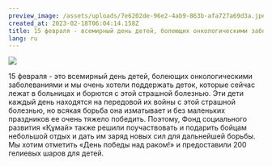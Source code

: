 ```yaml
---
preview_image: /assets/uploads/7e6202de-96e2-4ab9-863b-afa727a69d3a.jpeg
created_at: 2023-02-18T06:04:14.158Z
title: 15 февраля - всемирный день детей, болеющих онкологическими заболеваниями.
lang: ru
---
```

![](/assets/uploads/543273e7-d837-4e26-9505-26ca872104fc.jpeg)

<!--StartFragment-->

15 февраля - это всемирный день детей, болеющих онкологическими заболеваниями и мы очень хотели поддержать деток, которые сейчас лежат в больницах и борются с этой страшной болезнью. Эти дети каждый день находятся на передовой их войны с этой страшной болезнью, но всякая борьба она изматывает и без маленьких праздников ее очень тяжело победить. Поэтому, Фонд социального развития «Құмай» также решили поучаствовать и подарить бойцам небольшой отдых и дать им заряд новых сил для дальнейшей борьбы. Мы хотим отметить «День победы над раком!» и предоставили 200 гелиевых шаров для детей. 

<!--EndFragment-->